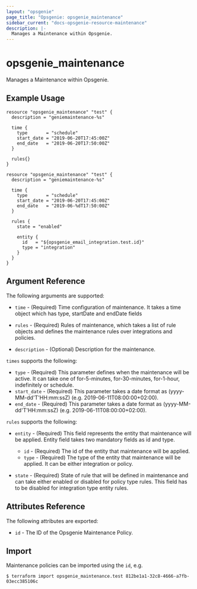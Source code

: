 ```yaml
---
layout: "opsgenie"
page_title: "Opsgenie: opsgenie_maintenance"
sidebar_current: "docs-opsgenie-resource-maintenance"
description: |-
  Manages a Maintenance within Opsgenie.
---
```


# opsgenie_maintenance

Manages a Maintenance within Opsgenie.

## Example Usage
```hcl
resource "opsgenie_maintenance" "test" {
  description = "geniemaintenance-%s"
  
  time {
    type       = "schedule"
    start_date = "2019-06-20T17:45:00Z"
    end_date   = "2019-06-20T17:50:00Z"
  }

  rules{}
}

resource "opsgenie_maintenance" "test" {
  description = "geniemaintenance-%s"
  
  time {
    type       = "schedule"
    start_date = "2019-06-20T17:45:00Z"
    end_date   = "2019-06-%dT17:50:00Z"
  }
  
  rules {
    state = "enabled"
  
    entity {
      id   = "${opsgenie_email_integration.test.id}"
      type = "integration"
    }
  }
}
```

## Argument Reference

The following arguments are supported:

* `time` - (Required) Time configuration of maintenance. It takes a time object which has type, startDate and endDate fields

* `rules` - (Required) Rules of maintenance, which takes a list of rule objects and defines the maintenance rules over integrations and policies.

* `description` - (Optional) Description for the maintenance.
                            

`times` supports the following:

* `type` - (Required) This parameter defines when the maintenance will be active. It can take one of for-5-minutes, for-30-minutes, for-1-hour, indefinitely or schedule.
* `start_date` - (Required) This parameter takes a date format as (yyyy-MM-dd'T'HH:mm:ssZ) (e.g. 2019-06-11T08:00:00+02:00).
* `end_date` - (Required) This parameter takes a date format as (yyyy-MM-dd'T'HH:mm:ssZ) (e.g. 2019-06-11T08:00:00+02:00).


`rules` supports the following:

* `entity` - (Required) This field represents the entity that maintenance will be applied. Entity field takes two mandatory fields as id and type.
  - `id` - (Required) The id of the entity that maintenance will be applied.
  - `type` - (Required) The type of the entity that maintenance will be applied. It can be either integration or policy.

* `state` - (Required) State of rule that will be defined in maintenance and can take either enabled or disabled for policy type rules. This field has to be disabled for integration type entity rules.


## Attributes Reference

The following attributes are exported:

* `id` - The ID of the Opsgenie Maintenance Policy.

## Import

Maintenance policies can be imported using the `id`, e.g.

`$ terraform import opsgenie_maintenance.test 812be1a1-32c8-4666-a7fb-03ecc385106c`
